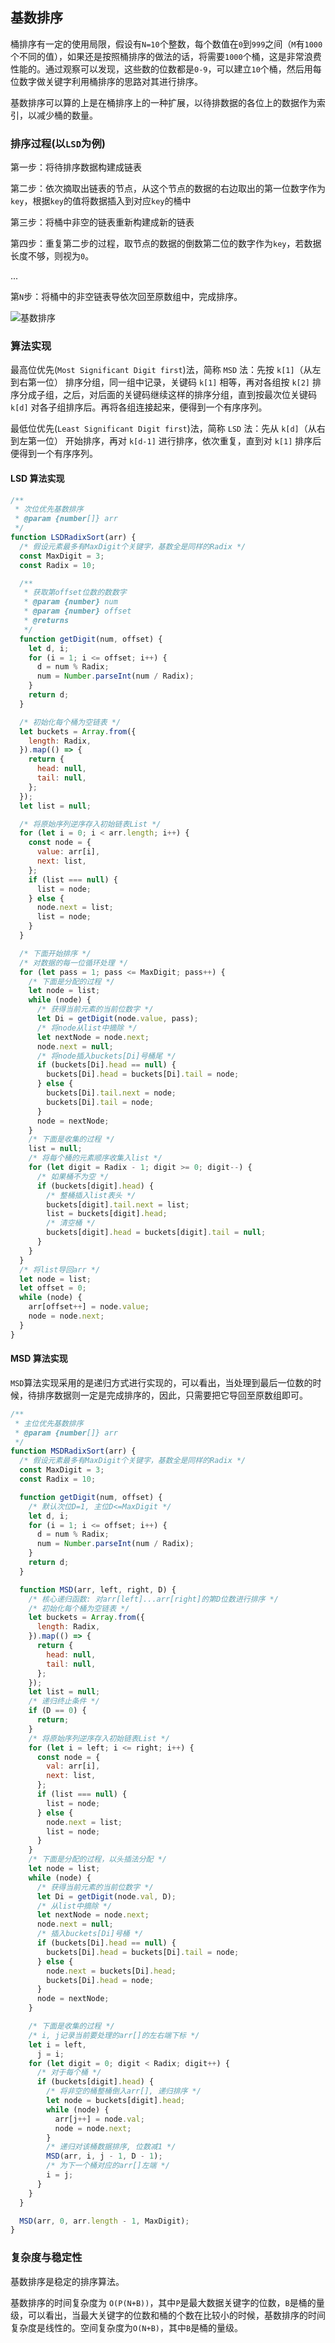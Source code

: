 ## 基数排序

桶排序有一定的使用局限，假设有`N=10`个整数，每个数值在`0`到`999`之间（`M`有`1000`个不同的值），如果还是按照桶排序的做法的话，将需要`1000`个桶，这是非常浪费性能的。通过观察可以发现，这些数的位数都是`0-9`，可以建立`10`个桶，然后用每位数字做关键字利用桶排序的思路对其进行排序。

基数排序可以算的上是在桶排序上的一种扩展，以待排数据的各位上的数据作为索引，以减少桶的数量。

### 排序过程(以`LSD`为例)

第一步：将待排序数据构建成链表

第二步：依次摘取出链表的节点，从这个节点的数据的右边取出的第一位数字作为`key`，根据`key`的值将数据插入到对应`key`的桶中

第三步：将桶中非空的链表重新构建成新的链表

第四步：重复第二步的过程，取节点的数据的倒数第二位的数字作为`key`，若数据长度不够，则视为`0`。

...

第`N`步：将桶中的非空链表导依次回至原数组中，完成排序。

<img src="//www.runoob.com/wp-content/uploads/2019/03/radixSort.gif" alt="基数排序" />

### 算法实现

最高位优先(`Most Significant Digit first`)法，简称 `MSD` 法：先按 `k[1]`（从左到右第一位） 排序分组，同一组中记录，关键码 `k[1]` 相等，再对各组按 `k[2]` 排序分成子组，之后，对后面的关键码继续这样的排序分组，直到按最次位关键码 `k[d]` 对各子组排序后。再将各组连接起来，便得到一个有序序列。

最低位优先(`Least Significant Digit first`)法，简称 `LSD` 法：先从 `k[d]`（从右到左第一位） 开始排序，再对 `k[d-1]` 进行排序，依次重复，直到对 `k[1]` 排序后便得到一个有序序列。

#### LSD 算法实现

```js
/**
 * 次位优先基数排序
 * @param {number[]} arr
 */
function LSDRadixSort(arr) {
  /* 假设元素最多有MaxDigit个关键字，基数全是同样的Radix */
  const MaxDigit = 3;
  const Radix = 10;

  /**
   * 获取第offset位数的数数字
   * @param {number} num
   * @param {number} offset
   * @returns
   */
  function getDigit(num, offset) {
    let d, i;
    for (i = 1; i <= offset; i++) {
      d = num % Radix;
      num = Number.parseInt(num / Radix);
    }
    return d;
  }

  /* 初始化每个桶为空链表 */
  let buckets = Array.from({
    length: Radix,
  }).map(() => {
    return {
      head: null,
      tail: null,
    };
  });
  let list = null;

  /* 将原始序列逆序存入初始链表List */
  for (let i = 0; i < arr.length; i++) {
    const node = {
      value: arr[i],
      next: list,
    };
    if (list === null) {
      list = node;
    } else {
      node.next = list;
      list = node;
    }
  }

  /* 下面开始排序 */
  /* 对数据的每一位循环处理 */
  for (let pass = 1; pass <= MaxDigit; pass++) {
    /* 下面是分配的过程 */
    let node = list;
    while (node) {
      /* 获得当前元素的当前位数字 */
      let Di = getDigit(node.value, pass);
      /* 将node从list中摘除 */
      let nextNode = node.next;
      node.next = null;
      /* 将node插入buckets[Di]号桶尾 */
      if (buckets[Di].head == null) {
        buckets[Di].head = buckets[Di].tail = node;
      } else {
        buckets[Di].tail.next = node;
        buckets[Di].tail = node;
      }
      node = nextNode;
    }
    /* 下面是收集的过程 */
    list = null;
    /* 将每个桶的元素顺序收集入list */
    for (let digit = Radix - 1; digit >= 0; digit--) {
      /* 如果桶不为空 */
      if (buckets[digit].head) {
        /* 整桶插入list表头 */
        buckets[digit].tail.next = list;
        list = buckets[digit].head;
        /* 清空桶 */
        buckets[digit].head = buckets[digit].tail = null;
      }
    }
  }
  /* 将list导回arr */
  let node = list;
  let offset = 0;
  while (node) {
    arr[offset++] = node.value;
    node = node.next;
  }
}
```

#### MSD 算法实现

`MSD`算法实现采用的是递归方式进行实现的，可以看出，当处理到最后一位数的时候，待排序数据则一定是完成排序的，因此，只需要把它导回至原数组即可。

```js
/**
 * 主位优先基数排序
 * @param {number[]} arr
 */
function MSDRadixSort(arr) {
  /* 假设元素最多有MaxDigit个关键字，基数全是同样的Radix */
  const MaxDigit = 3;
  const Radix = 10;

  function getDigit(num, offset) {
    /* 默认次位D=1, 主位D<=MaxDigit */
    let d, i;
    for (i = 1; i <= offset; i++) {
      d = num % Radix;
      num = Number.parseInt(num / Radix);
    }
    return d;
  }

  function MSD(arr, left, right, D) {
    /* 核心递归函数: 对arr[left]...arr[right]的第D位数进行排序 */
    /* 初始化每个桶为空链表 */
    let buckets = Array.from({
      length: Radix,
    }).map(() => {
      return {
        head: null,
        tail: null,
      };
    });
    let list = null;
    /* 递归终止条件 */
    if (D == 0) {
      return;
    }
    /* 将原始序列逆序存入初始链表List */
    for (let i = left; i <= right; i++) {
      const node = {
        val: arr[i],
        next: list,
      };
      if (list === null) {
        list = node;
      } else {
        node.next = list;
        list = node;
      }
    }
    /* 下面是分配的过程，以头插法分配 */
    let node = list;
    while (node) {
      /* 获得当前元素的当前位数字 */
      let Di = getDigit(node.val, D);
      /* 从list中摘除 */
      let nextNode = node.next;
      node.next = null;
      /* 插入buckets[Di]号桶 */
      if (buckets[Di].head == null) {
        buckets[Di].head = buckets[Di].tail = node;
      } else {
        node.next = buckets[Di].head;
        buckets[Di].head = node;
      }
      node = nextNode;
    }

    /* 下面是收集的过程 */
    /* i, j记录当前要处理的arr[]的左右端下标 */
    let i = left,
      j = i;
    for (let digit = 0; digit < Radix; digit++) {
      /* 对于每个桶 */
      if (buckets[digit].head) {
        /* 将非空的桶整桶倒入arr[], 递归排序 */
        let node = buckets[digit].head;
        while (node) {
          arr[j++] = node.val;
          node = node.next;
        }
        /* 递归对该桶数据排序, 位数减1 */
        MSD(arr, i, j - 1, D - 1);
        /* 为下一个桶对应的arr[]左端 */
        i = j;
      }
    }
  }

  MSD(arr, 0, arr.length - 1, MaxDigit);
}
```

### 复杂度与稳定性

基数排序是稳定的排序算法。

基数排序的时间复杂度为 `O(P(N+B))`，其中`P`是最大数据关键字的位数，`B`是桶的量级，可以看出，当最大关键字的位数和桶的个数在比较小的时候，基数排序的时间复杂度是线性的。空间复杂度为`O(N+B)`，其中`B`是桶的量级。
